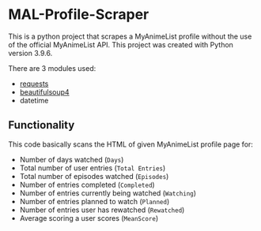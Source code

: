 # MAL-Profile-Scraper

This is a python project that scrapes a MyAnimeList profile without the use of the official MyAnimeList API. This project was created with Python version 3.9.6.

There are 3 modules used:

- [requests](https://pypi.org/project/requests/)
- [beautifulsoup4](https://pypi.org/project/beautifulsoup4/)
- datetime

## Functionality

This code basically scans the HTML of given MyAnimeList profile page for:

- Number of days watched (`Days`)
- Total number of user entries (`Total Entries`)
- Total number of episodes watched (`Episodes`)
- Number of entries completed (`Completed`)
- Number of entries currently being watched (`Watching`)
- Number of entries planned to watch (`Planned`)
- Number of entries user has rewatched (`Rewatched`)
- Average scoring a user scores (`MeanScore`)
